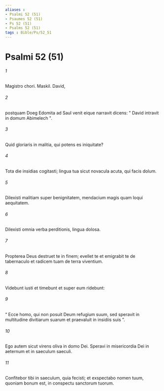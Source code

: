 ```yaml
---
aliases : 
- Psalmi 52 (51)
- Psaumes 52 (51)
- Ps 52 (51)
- Psalms 52 (51)
tags : Bible/Ps/52_51
---
```


# Psalmi 52 (51)

###### 1
Magistro chori. Maskil. David,
###### 2
postquam Doeg Edomita ad Saul venit eique narravit dicens: " David intravit in domum Abimelech ".
###### 3
Quid gloriaris in malitia, qui potens es iniquitate?
###### 4
Tota die insidias cogitasti; lingua tua sicut novacula acuta, qui facis dolum.
###### 5
Dilexisti malitiam super benignitatem, mendacium magis quam loqui aequitatem.
###### 6
Dilexisti omnia verba perditionis, lingua dolosa.
###### 7
Propterea Deus destruet te in finem; evellet te et emigrabit te de tabernaculo et radicem tuam de terra viventium.
###### 8
Videbunt iusti et timebunt et super eum ridebunt:
###### 9
“ Ecce homo, qui non posuit Deum refugium suum, sed speravit in multitudine divitiarum suarum et praevaluit in insidiis suis ”.
###### 10
Ego autem sicut virens oliva in domo Dei. Speravi in misericordia Dei in aeternum et in saeculum saeculi.
###### 11
Confitebor tibi in saeculum, quia fecisti; et exspectabo nomen tuum, quoniam bonum est, in conspectu sanctorum tuorum.
